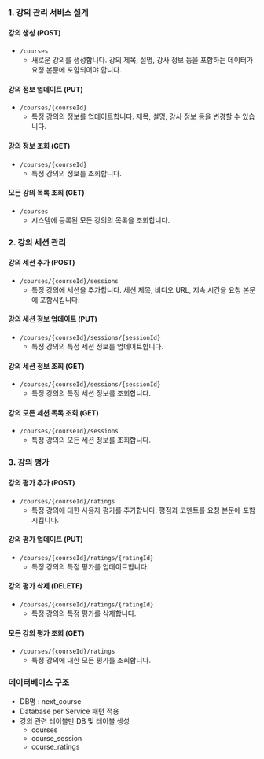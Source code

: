 ### 1. 강의 관리 서비스 설계
#### 강의 생성 (POST)
- `/courses`
    - 새로운 강의를 생성합니다. 강의 제목, 설명, 강사 정보 등을 포함하는 데이터가 요청 본문에 포함되어야 합니다.

#### 강의 정보 업데이트 (PUT)
- `/courses/{courseId}`
    - 특정 강의의 정보를 업데이트합니다. 제목, 설명, 강사 정보 등을 변경할 수 있습니다.

#### 강의 정보 조회 (GET)
- `/courses/{courseId}`
    - 특정 강의의 정보를 조회합니다.

#### 모든 강의 목록 조회 (GET)
- `/courses`
    - 시스템에 등록된 모든 강의의 목록을 조회합니다.

### 2. 강의 세션 관리

#### 강의 세션 추가 (POST)
- `/courses/{courseId}/sessions`
    - 특정 강의에 세션을 추가합니다. 세션 제목, 비디오 URL, 지속 시간을 요청 본문에 포함시킵니다.

#### 강의 세션 정보 업데이트 (PUT)
- `/courses/{courseId}/sessions/{sessionId}`
    - 특정 강의의 특정 세션 정보를 업데이트합니다.

#### 강의 세션 정보 조회 (GET)
- `/courses/{courseId}/sessions/{sessionId}`
    - 특정 강의의 특정 세션 정보를 조회합니다.

#### 강의 모든 세션 목록 조회 (GET)
- `/courses/{courseId}/sessions`
    - 특정 강의의 모든 세션 정보를 조회합니다.

### 3. 강의 평가

#### 강의 평가 추가 (POST)
- `/courses/{courseId}/ratings`
    - 특정 강의에 대한 사용자 평가를 추가합니다. 평점과 코멘트를 요청 본문에 포함시킵니다.

#### 강의 평가 업데이트 (PUT)
- `/courses/{courseId}/ratings/{ratingId}`
    - 특정 강의의 특정 평가를 업데이트합니다.

#### 강의 평가 삭제 (DELETE)
- `/courses/{courseId}/ratings/{ratingId}`
    - 특정 강의의 특정 평가를 삭제합니다.

#### 모든 강의 평가 조회 (GET)
- `/courses/{courseId}/ratings`
    - 특정 강의에 대한 모든 평가를 조회합니다.

### 데이터베이스 구조
- DB명 : next_course
- Database per Service 패턴 적용
- 강의 관련 테이블만 DB 및 테이블 생성
  - courses
  - course_session
  - course_ratings